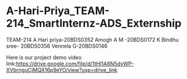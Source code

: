 # A-Hari-Priya_TEAM-214_SmartInternz-ADS_Externship
TEAM-214 
A Hari priya-20BDS0352 
Amogh A M -20BDS0172 
K Bindhu sree- 20BDS0356 
Vennela G-20BDS0146

Here is our project demo video link:https://drive.google.com/file/d/1tHI1A6N5dyWP-XVbrnguCjMQX16p9eYO/view?usp=drive_link
